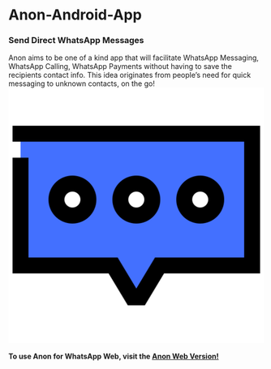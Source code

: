 # Anon-Android-App
### Send Direct WhatsApp Messages
Anon aims to be one of a kind app that will facilitate WhatsApp Messaging, WhatsApp Calling, WhatsApp Payments without having to save the recipients contact info. This idea originates from people’s need for quick messaging to unknown contacts, on the go!
![<<Anon-Logo>>](Anon_Logo.png)

__To use Anon for WhatsApp Web, visit the [Anon Web Version!](https://darthvardaan.github.io/anon.io/)__ 
